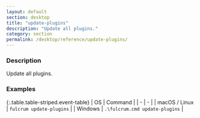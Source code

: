 ```yaml
---
layout: default
section: desktop
title: "update-plugins"
description: "Update all plugins."
category: section
permalink: /desktop/reference/update-plugins/
---
```


### Description

Update all plugins.

### Examples

{:.table.table-striped.event-table}
| OS | Command |
| - | - |
| macOS / Linux  | `fulcrum update-plugins`  |
| Windows | `.\fulcrum.cmd update-plugins` |
